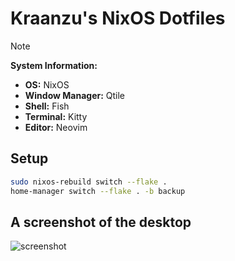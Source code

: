 # Kraanzu's NixOS Dotfiles

> [!NOTE]
>
> **System Information:**
>
> - **OS:** NixOS
> - **Window Manager:** Qtile
> - **Shell:** Fish
> - **Terminal:** Kitty
> - **Editor:** Neovim


## Setup

```bash
sudo nixos-rebuild switch --flake .
home-manager switch --flake . -b backup
```


## A screenshot of the desktop

![screenshot](https://github.com/user-attachments/assets/c634acad-4f79-452b-8890-e742a104e7cd)
